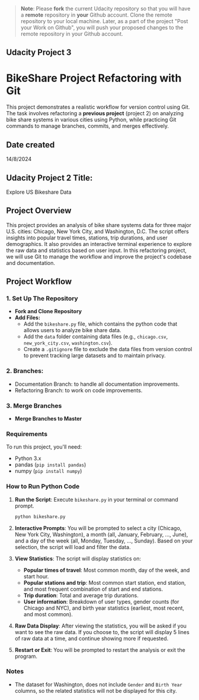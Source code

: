 >**Note**: Please **fork** the current Udacity repository so that you will have a **remote** repository in **your** Github account. Clone the remote repository to your local machine. Later, as a part of the project "Post your Work on Github", you will push your proposed changes to the remote repository in your Github account.

## Udacity Project 3
# BikeShare Project Refactoring with Git

This project demonstrates a realistic workflow for version control using Git. The task involves refactoring a **previous project** (project 2) on analyzing bike share systems in various cities using Python, while practicing Git commands to manage branches, commits, and merges effectively.

## Date created
14/8/2024

## Udacity Project 2 Title:
Explore US Bikeshare Data

## Project Overview

This project provides an analysis of bike share systems data for three major U.S. cities: Chicago, New York City, and Washington, D.C. The script offers insights into popular travel times, stations, trip durations, and user demographics. It also provides an interactive terminal experience to explore the raw data and statistics based on user input.
In this refactoring project, we will use Git to manage the workflow and improve the project's codebase and documentation.

## Project Workflow

### 1. Set Up The Repository

- **Fork and Clone Repository**
- **Add Files:**
  - Add the `bikeshare.py` file, which contains the python code that allows users to analyze bike share data.
  - Add the `data` folder containing data files (e.g., `chicago.csv`, `new_york_city.csv`, `washington.csv`). 
  - Create a `.gitignore` file to exclude the data files from version control to prevent tracking large datasets and to maintain privacy.

### 2. Branches: 

- Documentation Branch: to handle all documentation improvements.
- Refactoring Branch: to work on code improvements.

### 3. Merge Branches

- **Merge Branches to Master**

### Requirements

To run this project, you'll need:

- Python 3.x
- pandas (`pip install pandas`)
- numpy (`pip install numpy`)

### How to Run Python Code

1. **Run the Script**: Execute `bikeshare.py` in your terminal or command prompt.

   ```bash
   python bikeshare.py
   ```

2. **Interactive Prompts**: You will be prompted to select a city (Chicago, New York City, Washington), a month (all, January, February, ..., June), and a day of the week (all, Monday, Tuesday, ..., Sunday). Based on your selection, the script will load and filter the data.

3. **View Statistics**: The script will display statistics on:
   - **Popular times of travel**: Most common month, day of the week, and start hour.
   - **Popular stations and trip**: Most common start station, end station, and most frequent combination of start and end stations.
   - **Trip duration**: Total and average trip durations.
   - **User information**: Breakdown of user types, gender counts (for Chicago and NYC), and birth year statistics (earliest, most recent, and most common).

4. **Raw Data Display**: After viewing the statistics, you will be asked if you want to see the raw data. If you choose to, the script will display 5 lines of raw data at a time, and continue showing more if requested.

5. **Restart or Exit**: You will be prompted to restart the analysis or exit the program.


### Notes

- The dataset for Washington, does not include `Gender` and `Birth Year` columns, so the related statistics will not be displayed for this city.

